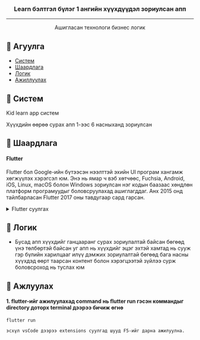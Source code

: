 <h3 align="center">Learn бэлтгэл бүлэг 1 ангийн хүүхдүүдэл зориулсан апп</h3>

---

<p align="center">Ашигласан технологи бизнес логик<br></p>

## 📝 Агуулга

- [Систем](#about)
- [Шаардлага](#getting_started)
- [Логик](#logic)
- [Ажиллуулах](#run)

## 🧐 Систем <a name = "about"></a>

Kid learn app систем

Хүүхдийн өөрөө сурах апп 1-ээс 6 насныханд зориулсан

## 🏁 Шаардлага <a name = "getting_started"></a>

#### Flutter

Flutter бол Google-ийн бүтээсэн нээлттэй эхийн UI програм хангамж хөгжүүлэх хэрэгсэл юм. Энэ нь ямар ч вэб хөтчөөс, Fuchsia, Android, iOS, Linux, macOS болон Windows зориулсан нэг кодын баазаас хөндлөн платформ програмуудыг боловсруулахад ашиглагддаг. Анх 2015 онд тайлбарласан  Flutter 2017 оны тавдугаар сард гарсан.


<details>
<summary>Flutter суулгах</summary>

Хамгийн эхлээд dart-sdk суулгах ёстойг анхаарна уу.

#### Macos

Macos дээр суулгаж байгаа тохиолдолд xcode болон pod-ийг заавал түрүүлж суулгасан байх шаардлагатай

```sh
brew install dart-sdk
```

```sh
 sudo softwareupdate --install-rosetta --agree-to-license
```

```sh
https://docs.flutter.dev/get-started/install/macos/desktop?tab=download

unzip ~/development/flutter_sdk_v1.0.0.zip -d ~/development/

export PATH=$HOME/development/flutter/bin:$PATH

 sudo sh -c 'xcode-select -s /Applications/Xcode.app/Contents/Developer && xcodebuild -runFirstLaunch'

 sudo xcodebuild -license

 sudo gem install cocoapods
```


#### Windows

```sh
choco install dart-sdk

scoop install dart-sdk
```

```sh
google chrome android studio болон visual studio community-г суулгаж C++ болон Android sdk CmdTools-ийш татаж авна
```

#### Debain based linux and Arch linux

```sh
sudo apt install dart-sdk

android studio татна google-chrome татна
```

```sh
yay -S dart-sdk

android studio татна google-chrome татна
```

```sh
yay -Sy android-sdk android-sdk-build-tools android-sdk-cmdline-tools-latest android-platform android-sdk-platform-tools

sudo cp -R /opt/android-sdk ~

cd ~
sudo chown -R yourusername:yourgroupname android-sdk

### set Envoirment

export ANDROID_HOME=$HOME/android-sdk
export PATH=$PATH:$ANDROID_HOME/platform-tools
export JAVA_HOME=/usr/lib/jvm/java-17-openjdk

yes | flutter doctor --android-licenses
```

</details>


## 🚀 Логик <a name = "logiv"></a>

- Бусад апп хүүхдийг ганцааранг сурах зориулалтай байсан бөгөөд үнэ төлбөртэй байсан уг апп нь хүүхдийг эцэг эхтэй хамтад нь сууж гэр бүлийн харилцааг илүү дэмжих зориулалтай бөгөөд бага насны хүүхдэд өөрт таарсан контент болон хэрэгцээтэй зүйлээ сурж боловсроход нь туслах юм



## 🔧 Ажлуулах <a name = "run"></a>

#### 1. flutter-ийг ажилуулахад command нь flutter run гэсэн коммандыг directory доторх terminal дээрээ бичиж өгнө


```
flutter run
```

```
эсхүл vsCode дээрээ extensions суулгад шууд F5-ийг дарна ажилуулна.
```